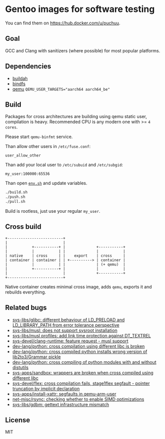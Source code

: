 # Gentoo images for software testing

You can find them on https://hub.docker.com/u/puchuu.

## Goal

GCC and Clang with sanitizers (where possible) for most popular platforms.

## Dependencies

- [buildah](https://github.com/containers/buildah)
- [bindfs](https://github.com/mpartel/bindfs)
- [qemu](https://github.com/qemu/qemu) `QEMU_USER_TARGETS="aarch64 aarch64_be"`

## Build

Packages for cross architectures are building using qemu static user, compilation is heavy.
Recommended CPU is any modern one with >= `4 cores`.

Please start `qemu-binfmt` service.

Than allow other users in `/etc/fuse.conf`:

```
user_allow_other
```

Than add your local user to `/etc/subuid` and `/etc/subgid`:

```
my_user:100000:65536
```

Than open [`env.sh`](env.sh) and update variables.

```sh
./build.sh
./push.sh
./pull.sh
```

Build is rootless, just use your regular `my_user`.

## Cross build

```
+-------------------------+
|                         |
|           +-----------+ |              +-----------+
|           |           | |              |           |
| native    | cross     | |    export    | cross     |
| container | container | | +----------> | container |
|           |           | |              | (+ qemu)  |
|           +-----------+ |              |           |
|                         |              +-----------+
+-------------------------+
```

Native container creates minimal cross image, adds `qemu`, exports it and rebuilds everything.

## Related bugs

- [sys-libs/glibc: different behaviour of LD_PRELOAD and LD_LIBRARY_PATH from error tolerance perspective](https://sourceware.org/bugzilla/show_bug.cgi?id=25341)
- [sys-libs/musl: does not support sysroot installation](https://bugs.gentoo.org/732482)
- [sys-libs/musl profiles: add link time protection against DT_TEXTREL](https://bugs.gentoo.org/707660)
- [sys-devel/clang-runtime: feature request - musl support](https://github.com/google/sanitizers/issues/1080)
- [dev-lang/python: cross compilation using different libc is broken](https://bugs.gentoo.org/705970)
- [dev-lang/python: cross compiled python installs wrong version of lib2to3/Grammar pickle](https://bugs.gentoo.org/704816)
- [dev-lang/python: cross compiling of python modules with and without distutils](https://github.com/gentoo/gentoo/pull/9822)
- [sys-apps/sandbox: wrappers are broken when cross compiled using different libc](https://bugs.gentoo.org/706020)
- [sys-devel/flex: cross compilation fails, stage1flex segfault - pointer truncation by implicit declaration](https://bugs.gentoo.org/705800)
- [sys-apps/install-xattr: segfaults in qemu-arm-user](https://bugs.gentoo.org/587230)
- [net-misc/rsync: checking whether to enable SIMD optimizations](https://bugs.gentoo.org/732084)
- [sys-libs/gdbm: gettext infrastructure mismatch](https://bugs.gentoo.org/696838)

## License

MIT
